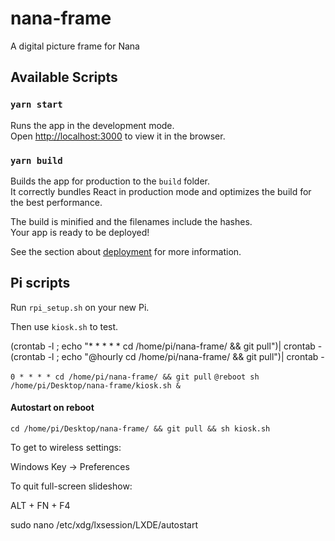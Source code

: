 # nana-frame

A digital picture frame for Nana

## Available Scripts

### `yarn start`

Runs the app in the development mode.<br />
Open [http://localhost:3000](http://localhost:3000) to view it in the browser.

### `yarn build`

Builds the app for production to the `build` folder.<br />
It correctly bundles React in production mode and optimizes the build for the best performance.

The build is minified and the filenames include the hashes.<br />
Your app is ready to be deployed!

See the section about [deployment](https://facebook.github.io/create-react-app/docs/deployment) for more information.

## Pi scripts

Run `rpi_setup.sh` on your new Pi.

Then use `kiosk.sh` to test.

(crontab -l ; echo "* * * * * cd /home/pi/nana-frame/ && git pull")| crontab -
(crontab -l ; echo "@hourly cd /home/pi/nana-frame/ && git pull")| crontab -


`0 * * * * cd /home/pi/nana-frame/ && git pull`
`@reboot sh /home/pi/Desktop/nana-frame/kiosk.sh &`

#### Autostart on reboot

`cd /home/pi/Desktop/nana-frame/ && git pull && sh kiosk.sh`

To get to wireless settings:

Windows Key -> Preferences

To quit full-screen slideshow:

ALT + FN + F4



sudo nano /etc/xdg/lxsession/LXDE/autostart